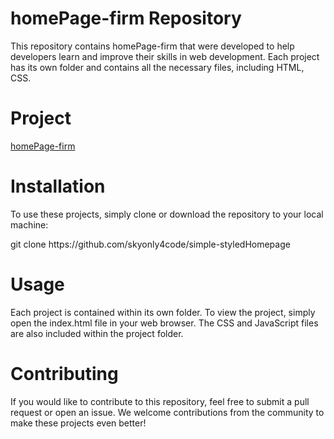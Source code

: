 # homePage-firm Repository
This repository contains homePage-firm that were developed to help developers learn and improve their skills in web development. Each project has its own folder and contains all the necessary files, including HTML, CSS.

# Project
<a href="https://p1skyy4.netlify.app/">homePage-firm</a>

# Installation
To use these projects, simply clone or download the repository to your local machine:
<p>git clone https://github.com/skyonly4code/simple-styledHomepage</p>
  
# Usage
Each project is contained within its own folder. To view the project, simply open the index.html file in your web browser. The CSS and JavaScript files are also included within the project folder.
# Contributing
If you would like to contribute to this repository, feel free to submit a pull request or open an issue. We welcome contributions from the community to make these projects even better! 
